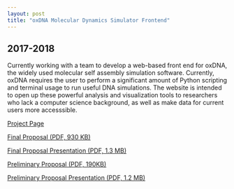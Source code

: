 ```yaml
---
layout: post
title: "oxDNA Molecular Dynamics Simulator Frontend"
---
```

## 2017-2018
Currently working with a team to develop a web-based front end for oxDNA, the widely used molecular self assembly simulation software. Currently, oxDNA requires the user to perform a significant amount of Python scripting and terminal usage to run useful DNA simulations. The website is intended to open up these powerful analysis and visualization tools to researchers who lack a computer science background, as well as make data for current users more accesssible.

<a href="http://capstone.csce.uark.edu/?page_id=5817" target="_blank">Project Page</a> 

<a href="/assets/pdf/dnafp.pdf" target="_blank">Final Proposal (PDF, 930 KB)</a> 

<a href="/assets/pdf/dnafpp.pdf" target="_blank">Final Proposal Presentation (PDF, 1.3 MB)</a> 

<a href="/assets/pdf/dnapp.pdf" target="_blank">Preliminary Proposal (PDF, 190KB)</a> 

<a href="/assets/pdf/dnappp.pdf" target="_blank">Preliminary Proposal Presentation (PDF, 1.2 MB)</a> 
